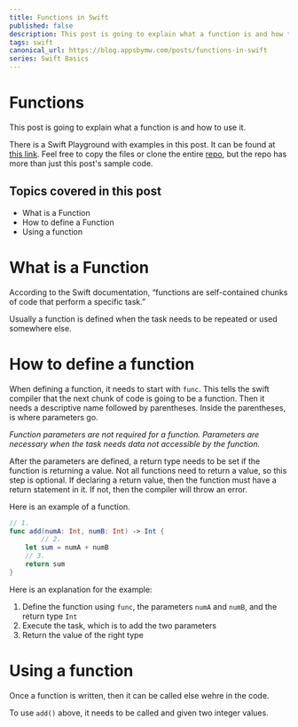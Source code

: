 ```yaml
---
title: Functions in Swift
published: false
description: This post is going to explain what a function is and how to use it.
tags: swift
canonical_url: https://blog.appsbymw.com/posts/functions-in-swift
series: Swift Basics
---
```

# Functions

This post is going to explain what a function is and how to use it.

There is a Swift Playground with examples in this post. It can be found at [this link](https://github.com/maeganjwilson/swift-examples/tree/master/Playgrounds/ComputedProperties.playground). Feel free to copy the files or clone the entire [repo](https://github.com/maeganjwilson/swift-examples), but the repo has more than just this post's sample code.

## Topics covered in this post
- What is a Function
- How to define a Function
- Using a function

# What is a Function
According to the Swift documentation, “functions are self-contained chunks of code that perform a specific task.”

Usually a function is defined when the task needs to be repeated or used somewhere else.

# How to define a function
When defining a function, it needs to start with `func`. This tells the swift compiler that the next chunk of code is going to be a function. Then it needs a descriptive name followed by parentheses. Inside the parentheses, is where parameters go.

*Function parameters are not required for a function. Parameters are necessary when the task needs data not accessible by the function.*

After the parameters are defined, a return type needs to be set if the function is returning a value. Not all functions need to return a value, so this step is optional. If declaring a return value, then the function must have a return statement in it. If not, then the compiler will throw an error.

Here is an example of a function.
```Swift
// 1.
func add(numA: Int, numB: Int) -> Int {
		// 2.
    let sum = numA + numB
    // 3.
    return sum
}
```

Here is an explanation for the example:

1. Define the function using `func`, the parameters `numA` and `numB`, and the return type `Int`
2. Execute the task, which is to add the two parameters
3. Return the value of the right type

# Using a function

Once a function is written, then it can be called else wehre in the code.

To use `add()` above, it needs to be called and given two integer values.


